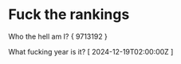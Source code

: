 # Fuck the rankings

Who the hell am I?
{ 9713192 }

What fucking year is it?
[ 2024-12-19T02:00:00Z ]
